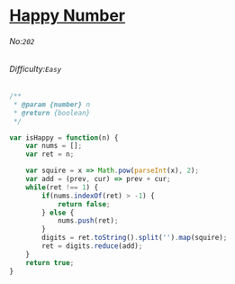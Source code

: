 # [Happy Number](https://leetcode.com/problems/happy-number/)
###### No:`202`
###### Difficulty:`Easy`


```javascript
/**
 * @param {number} n
 * @return {boolean}
 */

var isHappy = function(n) {
    var nums = [];
    var ret = n;

    var squire = x => Math.pow(parseInt(x), 2);
    var add = (prev, cur) => prev + cur;
    while(ret !== 1) {
        if(nums.indexOf(ret) > -1) {
            return false;
        } else {
            nums.push(ret);
        }
        digits = ret.toString().split('').map(squire);
        ret = digits.reduce(add);
    }
    return true;
}
```
